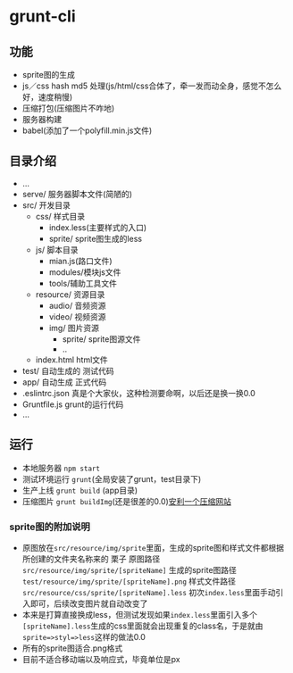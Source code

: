 # grunt-cli

## 功能
* sprite图的生成
* js／css hash md5 处理(js/html/css合体了，牵一发而动全身，感觉不怎么好，速度稍慢)
* 压缩打包(压缩图片不咋地)
* 服务器构建
* babel(添加了一个polyfill.min.js文件)

## 目录介绍
* ...
* serve/ 服务器脚本文件(简陋的)
* src/ 开发目录
	* css/ 样式目录
		* index.less(主要样式的入口)
		* sprite/ sprite图生成的less
	* js/ 脚本目录
		* mian.js(路口文件)
		* modules/模块js文件
		* tools/辅助工具文件
	* resource/ 资源目录
		* audio/ 音频资源
		* video/ 视频资源
		* img/ 图片资源
			* sprite/ sprite图源文件
			* ..
	* index.html html文件
* test/ 自动生成的 测试代码
* app/ 自动生成 正式代码
* .eslintrc.json 真是个大家伙，这种检测要命啊，以后还是换一换0.0
* Gruntfile.js grunt的运行代码
* ...

## 运行
* 本地服务器 `npm start`
* 测试环境运行 `grunt`(全局安装了grunt，test目录下)
* 生产上线 `grunt build` (app目录)
* 压缩图片 `grunt buildImg`(还是很差的0.0)[安利一个压缩网站](https://tinypng.com)

### sprite图的附加说明
* 原图放在`src/resource/img/sprite`里面，生成的sprite图和样式文件都根据所创建的文件夹名称来的 栗子 原图路径 `src/resource/img/sprite/[spriteName]` 生成的sprite图路径`test/resource/img/sprite/[spriteName].png` 样式文件路径 `src/resource/css/sprite/[spriteName].less` 初次`index.less`里面手动引入即可，后续改变图片就自动改变了
* 本来是打算直接换成less，但测试发现如果`index.less`里面引入多个`[spriteName].less`生成的css里面就会出现重复的class名，于是就由 `sprite=>styl=>less`这样的做法0.0
* 所有的sprite图适合.png格式
* 目前不适合移动端以及响应式，毕竟单位是px
